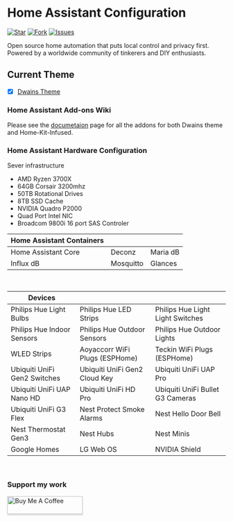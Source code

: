 # Home Assistant Configuration

[![Star](https://img.shields.io/github/stars/noodlemctwoodle/homeassistant?style=plastic)](https://github.com/noodlemctwoodle/homeassistant/stargazers) 
[![Fork](https://img.shields.io/github/forks/noodlemctwoodle/homeassistant?style=plastic)](https://github.com/noodlemctwoodle/homeassistant/network/members)
[![Issues](https://img.shields.io/github/issues/noodlemctwoodle/homeassistant?style=plastic)](https://github.com/noodlemctwoodle/homeassistant/issues)

Open source home automation that puts local control and privacy first. Powered by a worldwide community of tinkerers and DIY enthusiasts.

## Current Theme
- [x] [Dwains Theme](https://github.com/dwainscheeren/lovelace-dwains-theme)


### Home Assistant Add-ons Wiki

Please see the [documetaion](https://noodlemctwoodle.github.io/homeassistant/) page for all the addons for both Dwains theme and Home-Kit-Infused.

### Home Assistant Hardware Configuration

Sever infrastructure 

- AMD Ryzen 3700X
- 64GB Corsair 3200mhz
- 50TB Rotational Drives
- 8TB SSD Cache
- NVIDIA Quadro P2000
- Quad Port Intel NIC
- Broadcom 9800i 16 port SAS Controler

| Home Assistant Containers | | |
|:---|:---|:---|
| Home Assistant Core | Deconz | Maria dB | 
| Influx dB | Mosquitto | Glances | ESPHome |

<br/>

| Devices | | | 
|---|---|---|
| Philips Hue Light Bulbs | Philips Hue LED Strips | Philips Hue Light Light Switches |
| Philips Hue Indoor Sensors | Philips Hue Outdoor Sensors | Philips Hue Outdoor Lights |
| WLED Strips | Aoyaccorr WiFi Plugs (ESPHome) | Teckin WiFi Plugs (ESPHome) | 
| Ubiquiti UniFi Gen2 Switches | Ubiquiti UniFi Gen2 Cloud Key | Ubiquiti UniFi UAP Pro |
| Ubiquiti UniFi UAP Nano HD | Ubiquiti UniFi HD Pro | Ubiquiti UniFi Bullet G3 Cameras
| Ubiquiti UniFi G3 Flex | Nest Protect Smoke Alarms | Nest Hello Door Bell | 
| Nest Thermostat Gen3 | Nest Hubs | Nest Minis
| Google Homes | LG Web OS | NVIDIA Shield |


<br/>


### Support my work

<a href="https://www.buymeacoffee.com/noodlemctwoodle" target="_blank"><img src="https://www.buymeacoffee.com/assets/img/custom_images/orange_img.png" alt="Buy Me A Coffee" style="height: 41px !important;width: 174px !important;box-shadow: 0px 3px 2px 0px rgba(190, 190, 190, 0.5) !important;-webkit-box-shadow: 0px 3px 2px 0px rgba(190, 190, 190, 0.5) !important;" ></a>
